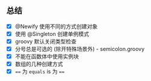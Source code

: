 
## 总结

- [x] @Newify 使用不同的方式创建对象
- [x] 使用 @Singleton 创建单例模式
- [x] groovy 默认关闭类型检查
- [x] 分号总是可选的 (除开特殊场景外) - semicolon.groovy
- [x] 不能在函数体中使用实例块
- [x] 数组的几种创建方式
- [x] `==` 为 `equals` is 为 `==` 